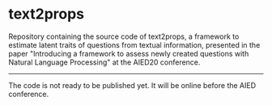 # text2props
Repository containing the source code of text2props, a framework to estimate latent traits of questions from textual information, presented in the paper "Introducing a framework to assess newly created questions with Natural Language Processing" at the AIED20 conference.

---

The code is not ready to be published yet.
It will be online before the AIED conference.
